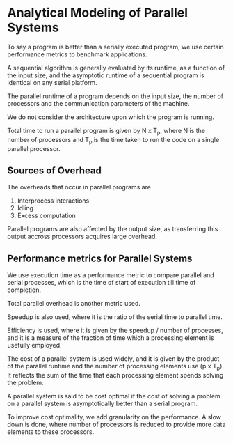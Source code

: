 # Analytical Modeling of Parallel Systems

To say a program is better than a serially executed program, we use certain performance metrics to benchmark applications.

A sequential algorithm is generally evaluated by its runtime, as a function of the input size, and the asymptotic runtime of a sequential program is identical on any serial platform.

The parallel runtime of a program depends on the input size, the number of processors and the communication parameters of the machine.

We do not consider the architecture upon which the program is running.

Total time to run a parallel program is given by N x T<sub>p</sub>, where N is the number of processors and T<sub>p</sub> is the time taken to run the code on a single parallel processor.

## Sources of Overhead

The overheads that occur in parallel programs are
1. Interprocess interactions
2. Idling
3. Excess computation

Parallel programs are also affected by the output size, as transferring this output accross processors acquires large overhead.

## Performance metrics for Parallel Systems

We use execution time as a performance metric to compare parallel and serial processes, which is the time of start of execution till time of completion.

Total parallel overhead is another metric used.

Speedup is also used, where it is the ratio of the serial time to parallel time.

Efficiency is used, where it is given by the speedup / number of processes, and it is a measure of the fraction of time which a processing element is usefully employed.

The cost of a parallel system is used widely, and it is given by the product of the parallel runtime and the number of processing elements use (p x T<sub>p</sub>). It reflects the sum of the time that each processing element spends solving the problem.

A parallel system is said to be cost optimal if the cost of solving a problem on a parallel system is asymptotically better than a serial program.

To improve cost optimality, we add granularity on the performance. A slow down is done, where number of processors is reduced to provide more data elements to these processors.